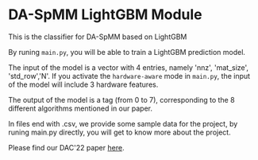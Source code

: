 # DA-SpMM LightGBM Module
This is the classifier for DA-SpMM based on LightGBM

By runing `main.py`, you will be able to train a LightGBM prediction model.

The input of the model is a vector with 4 entries, namely 'nnz', 'mat_size', 'std_row','N'.
If you activate the `hardware-aware` mode in `main.py`, the input of the model will include 3 hardware features.

The output of the model is a tag (from 0 to 7), corresponding to the 8 different algorithms mentioned in our paper.

In files end with .csv, we provide some sample data for the project, by runing main.py directly, you will get to know more about the project.

Please find our DAC'22 paper [here](https://arxiv.org/abs/2202.08556).
